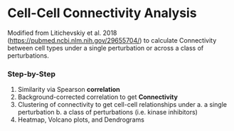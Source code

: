 # Cell-Cell Connectivity Analysis
Modified from Litichevskiy et al. 2018 (https://pubmed.ncbi.nlm.nih.gov/29655704/) to calculate Connectivity between cell types under a single perturbation or across a class of perturbations.

### Step-by-Step
1. Similarity via Spearson **correlation**
2. Background-corrected correlation to get **Connectivity**
3. Clustering of connectivity to get cell-cell relationships under 
  a. a single perturbation
  b. a class of perturbations (i.e. kinase inhibitors)
4. Heatmap, Volcano plots, and Dendrograms



